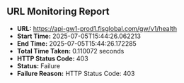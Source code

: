 ## URL Monitoring Report

- **URL:** https://api-gw1-prod1.fisglobal.com/gw/v1/health
- **Start Time:** 2025-07-05T15:44:26.062213
- **End Time:** 2025-07-05T15:44:26.172285
- **Total Time Taken:** 0.110072 seconds
- **HTTP Status Code:** 403
- **Status:** Failure
- **Failure Reason:** HTTP Status Code: 403
